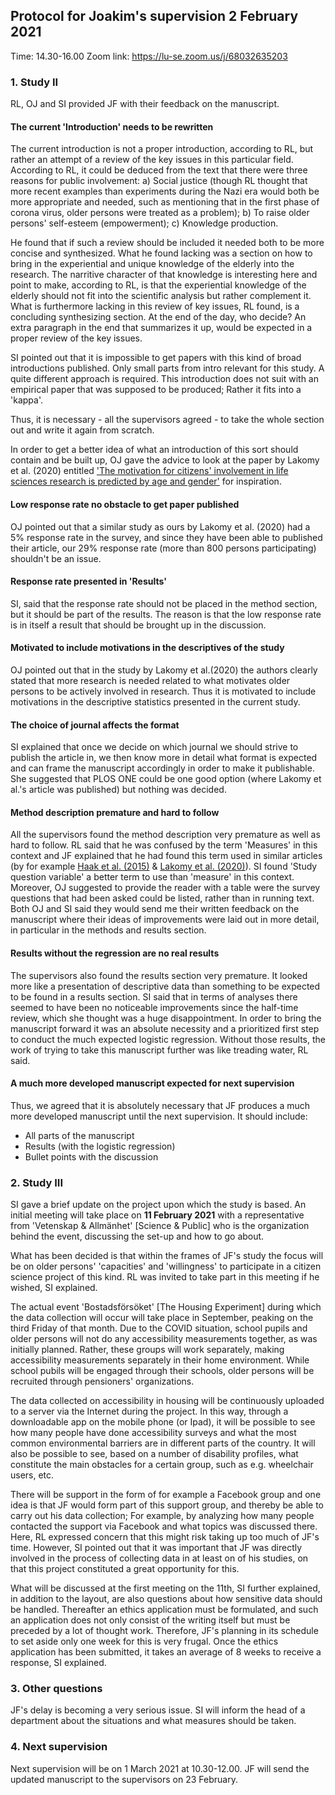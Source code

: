 ## Protocol for Joakim's supervision 2 February 2021 
Time: 14.30-16.00
Zoom link: <https://lu-se.zoom.us/j/68032635203>

### 1. Study II
RL, OJ and SI provided JF with their feedback on the manuscript. 

#### The current 'Introduction' needs to be rewritten
The current introduction is not a proper introduction, according to RL, but rather an attempt of a review of the key issues in this particular field. According to RL, it could be deduced from the text that there were three reasons for public involvement: a) Social justice (though RL thought that more recent examples than experiments during the Nazi era would both be more appropriate and needed, such as mentioning that in the first phase of corona virus, older persons were treated as a problem); b) To raise older persons' self-esteem (empowerment); c) Knowledge production.

He found that if such a review should be included it needed both to be more concise and synthesized. What he found lacking was a section on how to bring in the experiential and unique knowledge of the elderly into the research. The narritive character of that knowledge is interesting here and point to make, according to RL, is that the experiential knowledge of the elderly should not fit into the scientific analysis but rather complement it. What is furthermore lacking in this review of key issues, RL found, is a concluding synthesizing section. At the end of the day, who decide? An extra paragraph in the end that summarizes it up, would be expected in a proper review of the key issues.

SI pointed out that it is impossible to get papers with this kind of broad introductions published. Only small parts from intro relevant for this study. A quite different approach is required. This introduction does not suit with an empirical paper that was supposed to be produced; Rather it fits into a 'kappa'. 

Thus, it is necessary - all the supervisors agreed - to take the whole section out and write it again from scratch. 

In order to get a better idea of what an introduction of this sort should contain and be built up, OJ gave the advice to look at the paper by Lakomy et al. (2020) entitled ['The motivation for citizens' involvement in life sciences research is predicted by age and gender'](https://journals.plos.org/plosone/article?id=10.1371/journal.pone.0237140) for inspiration.

#### Low response rate no obstacle to get paper published
OJ pointed out that a similar study as ours by Lakomy et al. (2020) had a 5% response rate in the survey, and since they have been able to published their article, our 29% response rate (more than 800 persons participating) shouldn't be an issue. 

#### Response rate presented in 'Results'
SI, said that the response rate should not be placed in the method section, but it should be part of the results. The reason is that the low response rate is in itself a result that should be brought up in the discussion.

#### Motivated to include motivations in the descriptives of the study
OJ pointed out that in the study by Lakomy et al.(2020) the authors clearly stated that more research is needed related to what motivates older persons to be actively involved in research. Thus it is motivated to include motivations in the descriptive statistics presented in the current study.

#### The choice of journal affects the format
SI explained that once we decide on which journal we should strive to publish the article in, we then know more in detail what format is expected and can frame the manuscript accordingly in order to make it publishable. She suggested that PLOS ONE could be one good option (where Lakomy et al.'s article was published) but nothing was decided.

#### Method description premature and hard to follow 
All the supervisors found the method description very premature as well as hard to follow. RL said that he was confused by the term 'Measures' in this context and JF explained that he had found this term used in similar articles (by for example [Haak et al. (2015)](https://www.sciencedirect.com/science/article/abs/pii/S0167494315300170) & [Lakomy et al. (2020)](https://journals.plos.org/plosone/article?id=10.1371/journal.pone.0237140)). SI found 'Study question variable' a better term to use than 'measure' in this context.  
Moreover, OJ suggested to provide the reader with a table were the survey questions that had been asked could be listed, rather than in running text. Both OJ and SI said they would send me their written feedback on the manuscript where their ideas of improvements were laid out in more detail, in particular in the methods and results section.

#### Results without the regression are no real results
The supervisors also found the results section very premature. It looked more like a presentation of descriptive data than something to be expected to be found in a results section. SI said that in terms of analyses there seemed to have been no noticeable improvements since the half-time review, which she thought was a huge disappointment. In order to bring the manuscript forward it was an absolute necessity and a prioritized first step to conduct the much expected logistic regression. Without those results, the work of trying to take this manuscript further was like treading water, RL said.

#### A much more developed manuscript expected for next supervision
Thus, we agreed that it is absolutely necessary that JF produces a much more developed manuscript until the next supervision. It should include:
* All parts of the manuscript 
* Results (with the logistic regression)
* Bullet points with the discussion


### 2. Study III

SI gave a brief update on the project upon which the study is based. An initial meeting will take place on **11 February 2021** with a representative from 'Vetenskap & Allmänhet' [Science & Public] who is the organization behind the event, discussing the set-up and how to go about. 

What has been decided is that within the frames of JF's study the focus will be on older persons' 'capacities' and 'willingness' to participate in a citizen science project of this kind. RL was invited to take part in this meeting if he wished, SI explained.

The actual event 'Bostadsförsöket' [The Housing Experiment] during which the data collection will occur will take place in September, peaking on the third Friday of that month. Due to the COVID situation, school pupils and older persons will not do any accessibility measurements together, as was initially planned. Rather, these groups will work separately, making accessibility measurements separately in their home environment.
While school pubils will be engaged through their schools, older persons will be recruited through pensioners' organizations.

The data collected on accessibility in housing will be continuously uploaded to a server via the Internet during the project. In this way, through a downloadable app on the mobile phone (or Ipad), it will be possible to see how many people have done accessibility surveys and what the most common environmental barriers are in different parts of the country. It will also be possible to see, based on a number of disability profiles, what constitute the main obstacles for a certain group, such as e.g. wheelchair users, etc.

There will be support in the form of for example a Facebook group and one idea is that JF would form part of this support group, and thereby be able to carry out his data collection; For example, by analyzing how many people contacted the support via Facebook and what topics was discussed there. Here, RL expressed concern that this might risk taking up too much of JF's time. However, SI pointed out that it was important that JF was directly involved in the process of collecting data in at least on of his studies, on that this project constituted a great opportunity for this.

What will be discussed at the first meeting on the 11th, SI further explained, in addition to the layout, are also questions about how sensitive data should be handled. Thereafter an ethics application must be formulated, and such an application does not only consist of the writing itself but must be preceded by a lot of thought work. Therefore, JF's planning in its schedule to set aside only one week for this is very frugal. Once the ethics application has been submitted, it takes an average of 8 weeks to receive a response, SI explained.

### 3. Other questions
JF's delay is becoming a very serious issue. SI will inform the head of a department about the situations and what measures should be taken. 

### 4. Next supervision
Next supervision will be on 1 March 2021 at 10.30-12.00. JF will send the updated manuscript to the supervisors on 23 February.

